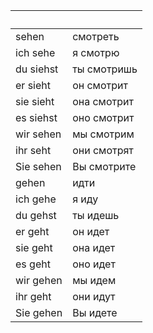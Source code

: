 &nbsp;      | &nbsp;
------------|-------
sehen       | смотреть
ich sehe    | я смотрю 
du siehst   | ты смотришь
er sieht    | он смотрит
sie sieht   | она смотрит
es siehst   | оно смотрит
wir sehen   | мы смотрим
ihr seht    | они смотрят
Sie sehen   | Вы смотрите
gehen       | идти
ich gehe    | я иду
du gehst    | ты идешь
er geht     | он идет
sie geht    | она идет
es geht     | оно идет
wir gehen   | мы идем
ihr geht    | они идут
Sie gehen   | Вы идете
